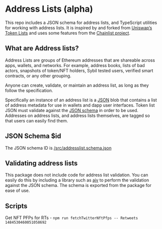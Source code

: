 # Address Lists (alpha)

This repo includes a JSON schema for address lists, and TypeScript utilities for working with address lists. It is inspired by and forked from [Uniswap’s Token Lists](https://tokenlists.org/) and uses some features from the [Chainlist project](https://chainlist.org/).

## What are Address lists?

Address Lists are groups of Ethereum addresses that are shareable across apps, wallets, and networks. For example, address books, lists of bad actors, snapshots of token/NFT holders, Sybil tested users, verified smart contracts, or any other grouping.

Anyone can create, validate, or maintain an address list, as long as they follow the specification.

Specifically an instance of an address list is a [JSON](https://www.json.org/json-en.html) blob that contains a list of address metadata for use in wallets and dapp user interfaces.
Token list JSON must validate against the [JSON schema](https://json-schema.org/) in order to be used.
Addresses on address lists, and address lists themselves, are tagged so that users can easily find them.

## JSON Schema $id

The JSON schema ID is [/src/addresslist.schema.json](https://raw.githubusercontent.com/PaymagicXYZ/address-lists/main/src/addresslist.schema.json)

## Validating address lists

This package does not include code for address list validation. You can easily do this by including a library such as 
[ajv](https://ajv.js.org/) to perform the validation against the JSON schema. The schema is exported from the package
for ease of use.

## Scripts
Get NFT PFPs for RTs - `npm run fetchTwitterNftPfps -- Retweets 1484530460051058692`

